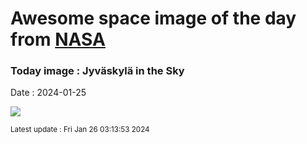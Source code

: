 
# Awesome space image of the day from [NASA](https://api.nasa.gov/)

### Today image : Jyväskylä in the Sky
Date : 2024-01-25

![](https://apod.nasa.gov/apod/image/2401/image-20240116164558_v11024.jpg)

<small>Latest update : Fri Jan 26 03:13:53 2024</small>
        